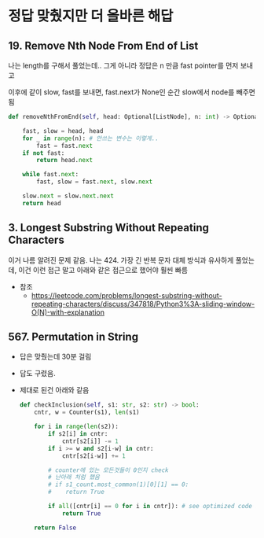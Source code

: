 # 정답 맞췄지만 더 올바른 해답 

## 19. Remove Nth Node From End of List

나는 length를 구해서 풀었는데.. 그게 아니라 정답은
n 만큼 fast pointer를 먼저 보내고

이후에 같이 slow, fast를 보내면, fast.next가 None인 순간 slow에서 node를 빼주면됨

```python
def removeNthFromEnd(self, head: Optional[ListNode], n: int) -> Optional[ListNode]:

    fast, slow = head, head
    for _ in range(n): # 안쓰는 변수는 이렇게..
        fast = fast.next
    if not fast:
        return head.next

    while fast.next:
        fast, slow = fast.next, slow.next

    slow.next = slow.next.next
    return head


```

## 3. Longest Substring Without Repeating Characters

이거 나름 알려진 문제 같음. 
나는 424. 가장 긴 반복 문자 대체 방식과 유사하게 풀었는데, 
이건 이런 접근 말고 아래와 같은 접근으로 했어야 훨씬 빠름

- 참조
  - https://leetcode.com/problems/longest-substring-without-repeating-characters/discuss/347818/Python3%3A-sliding-window-O(N)-with-explanation

## 567. Permutation in String

- 답은 맞췄는데 30분 걸림
- 답도 구렸음.
- 제대로 된건 아래와 같음

    ```python
    def checkInclusion(self, s1: str, s2: str) -> bool:
        cntr, w = Counter(s1), len(s1)   

        for i in range(len(s2)):
            if s2[i] in cntr: 
                cntr[s2[i]] -= 1
            if i >= w and s2[i-w] in cntr: 
                cntr[s2[i-w]] += 1

            # counter에 있는 모든것들이 0인지 check
            # 난아래 처럼 했음
            # if s1_count.most_common(1)[0][1] == 0:
            #    return True

            if all([cntr[i] == 0 for i in cntr]): # see optimized code below
                return True

        return False

    ```